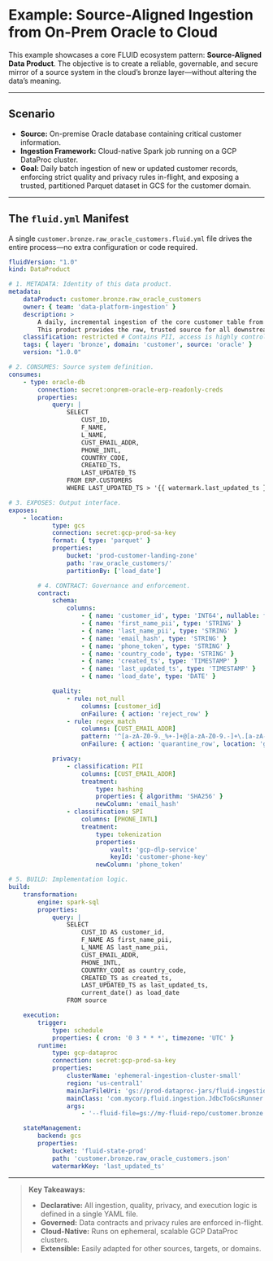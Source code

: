 # Example: Source-Aligned Ingestion from On-Prem Oracle to Cloud

This example showcases a core FLUID ecosystem pattern: **Source-Aligned Data Product**. The objective is to create a reliable, governable, and secure mirror of a source system in the cloud’s bronze layer—without altering the data’s meaning.

---

## Scenario

- **Source:** On-premise Oracle database containing critical customer information.
- **Ingestion Framework:** Cloud-native Spark job running on a GCP DataProc cluster.
- **Goal:** Daily batch ingestion of new or updated customer records, enforcing strict quality and privacy rules in-flight, and exposing a trusted, partitioned Parquet dataset in GCS for the customer domain.

---

## The `fluid.yml` Manifest

A single `customer.bronze.raw_oracle_customers.fluid.yml` file drives the entire process—no extra configuration or code required.

```yaml
fluidVersion: "1.0"
kind: DataProduct

# 1. METADATA: Identity of this data product.
metadata:
    dataProduct: customer.bronze.raw_oracle_customers
    owner: { team: 'data-platform-ingestion' }
    description: >
        A daily, incremental ingestion of the core customer table from the on-premise Oracle ERP.
        This product provides the raw, trusted source for all downstream customer data products.
    classification: restricted # Contains PII, access is highly controlled.
    tags: { layer: 'bronze', domain: 'customer', source: 'oracle' }
    version: "1.0.0"

# 2. CONSUMES: Source system definition.
consumes:
    - type: oracle-db
        connection: secret:onprem-oracle-erp-readonly-creds
        properties:
            query: |
                SELECT
                    CUST_ID,
                    F_NAME,
                    L_NAME,
                    CUST_EMAIL_ADDR,
                    PHONE_INTL,
                    COUNTRY_CODE,
                    CREATED_TS,
                    LAST_UPDATED_TS
                FROM ERP.CUSTOMERS
                WHERE LAST_UPDATED_TS > '{{ watermark.last_updated_ts }}'

# 3. EXPOSES: Output interface.
exposes:
    - location:
            type: gcs
            connection: secret:gcp-prod-sa-key
            format: { type: 'parquet' }
            properties:
                bucket: 'prod-customer-landing-zone'
                path: 'raw_oracle_customers/'
                partitionBy: ['load_date']

        # 4. CONTRACT: Governance and enforcement.
        contract:
            schema:
                columns:
                    - { name: 'customer_id', type: 'INT64', nullable: false }
                    - { name: 'first_name_pii', type: 'STRING' }
                    - { name: 'last_name_pii', type: 'STRING' }
                    - { name: 'email_hash', type: 'STRING' }
                    - { name: 'phone_token', type: 'STRING' }
                    - { name: 'country_code', type: 'STRING' }
                    - { name: 'created_ts', type: 'TIMESTAMP' }
                    - { name: 'last_updated_ts', type: 'TIMESTAMP' }
                    - { name: 'load_date', type: 'DATE' }

            quality:
                - rule: not_null
                    columns: [customer_id]
                    onFailure: { action: 'reject_row' }
                - rule: regex_match
                    columns: [CUST_EMAIL_ADDR]
                    pattern: '^[a-zA-Z0-9._%+-]+@[a-zA-Z0-9.-]+\.[a-zA-Z]{2,}$'
                    onFailure: { action: 'quarantine_row', location: 'gs://prod-customer-quarantine/invalid_emails/' }

            privacy:
                - classification: PII
                    columns: [CUST_EMAIL_ADDR]
                    treatment:
                        type: hashing
                        properties: { algorithm: 'SHA256' }
                        newColumn: 'email_hash'
                - classification: SPI
                    columns: [PHONE_INTL]
                    treatment:
                        type: tokenization
                        properties:
                            vault: 'gcp-dlp-service'
                            keyId: 'customer-phone-key'
                        newColumn: 'phone_token'

# 5. BUILD: Implementation logic.
build:
    transformation:
        engine: spark-sql
        properties:
            query: |
                SELECT
                    CUST_ID AS customer_id,
                    F_NAME AS first_name_pii,
                    L_NAME AS last_name_pii,
                    CUST_EMAIL_ADDR,
                    PHONE_INTL,
                    COUNTRY_CODE as country_code,
                    CREATED_TS as created_ts,
                    LAST_UPDATED_TS as last_updated_ts,
                    current_date() as load_date
                FROM source

    execution:
        trigger:
            type: schedule
            properties: { cron: '0 3 * * *', timezone: 'UTC' }
        runtime:
            type: gcp-dataproc
            connection: secret:gcp-prod-sa-key
            properties:
                clusterName: 'ephemeral-ingestion-cluster-small'
                region: 'us-central1'
                mainJarFileUri: 'gs://prod-dataproc-jars/fluid-ingestion-framework.jar'
                mainClass: 'com.mycorp.fluid.ingestion.JdbcToGcsRunner'
                args:
                    - '--fluid-file=gs://my-fluid-repo/customer.bronze.raw_oracle_customers.fluid.yml'

    stateManagement:
        backend: gcs
        properties:
            bucket: 'fluid-state-prod'
            path: 'customer.bronze.raw_oracle_customers.json'
            watermarkKey: 'last_updated_ts'
```

---

> **Key Takeaways:**
> - **Declarative:** All ingestion, quality, privacy, and execution logic is defined in a single YAML file.
> - **Governed:** Data contracts and privacy rules are enforced in-flight.
> - **Cloud-Native:** Runs on ephemeral, scalable GCP DataProc clusters.
> - **Extensible:** Easily adapted for other sources, targets, or domains.

